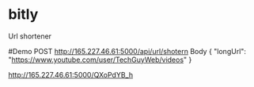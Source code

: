 # bitly
Url shortener

#Demo
POST http://165.227.46.61:5000/api/url/shotern
Body
{
	"longUrl": "https://www.youtube.com/user/TechGuyWeb/videos"
}


http://165.227.46.61:5000/QXoPdYB_h
